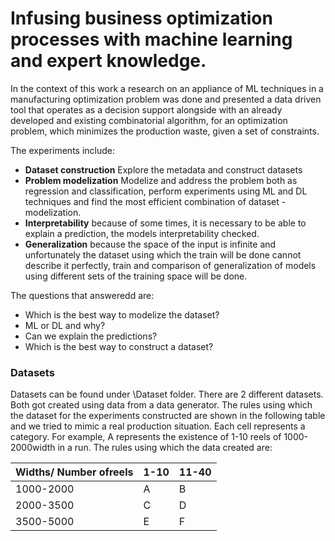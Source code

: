 # Infusing business optimization processes with machine learning and expert knowledge.

In the context of this work a research on an appliance of ML techniques in a manufacturing optimization problem was done and presented a data driven tool that operates as a decision support alongside with an already developed and existing combinatorial algorithm, for an optimization problem, which minimizes the production waste, given a set of constraints.

The experiments include:

- **Dataset construction** Explore the metadata and construct datasets
- **Problem modelization** Modelize and address the problem both as regression and classification, perform experiments using ML and DL techniques and find the most efficient combination of dataset - modelization.
- **Interpretability** because of some times, it is necessary to be able to explain a prediction, the models interpretability checked.
- **Generalization** because the space of the input is infinite and unfortunately the dataset using which the train will be done cannot describe it perfectly, train and comparison of generalization of models using different sets of the training space will be done.

The questions that answeredd are:

- Which is the best way to modelize the dataset?
- ML or DL and why?
- Can we explain the predictions?
- Which is the best way to construct a dataset? 

### Datasets

Datasets can be found under \Dataset folder. There are 2 different datasets. Both got created using data from a data generator. The rules using which the dataset for the experiments constructed are shown in the following table and we tried to mimic a real production situation.  Each cell represents a category.  For example, A represents the existence of 1-10 reels of 1000-2000width in a run.  The rules using which the data created are:

| Widths/ Number ofreels|1-10|11-40|
|---	|---	|---	|
|1000-2000|A|B|
|2000-3500|C|D|
|3500-5000|E|F|
